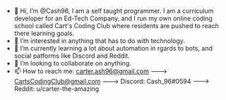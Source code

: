 - 👋 Hi, I’m @Cash96, I am a self taught programmer. I am a curriculum developer for an Ed-Tech Company, and I run my own online coding school called Cart's Coding Club where residents are pushed to reach there learning goals.
- 👀 I’m interested in anything that has to do with technology. 
- 🌱 I’m currently learning a lot about automation in rgards to bots, and social patforms like Discord and Reddit.
- 💞️ I’m looking to collaborate on anything.
- 📫 How to reach me: carter.ash96@gmail.com  ---> CartsCodingClub@gmail.com  ---> Discord: Cash_96#0594 ---> Reddit: u/carter-the-amazing

<!---
Cash96/Cash96 is a ✨ special ✨ repository because its `README.md` (this file) appears on your GitHub profile.
You can click the Preview link to take a look at your changes.
--->

